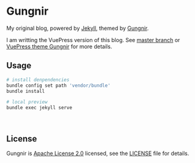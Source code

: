 # Gungnir

My original blog, powered by [Jekyll](https://jekyllrb.com/), themed by [Gungnir](https://github.com/Renovamen/jekyll-theme-gungnir).

I am writting the VuePress version of this blog. See [master branch](https://github.com/Renovamen/renovamen.github.io/tree/master) or [VuePress theme Gungnir](https://github.com/Renovamen/vuepress-theme-gungnir) for more details.


## Usage

```bash
# install denpendencies
bundle config set path 'vendor/bundle'
bundle install

# local preview
bundle exec jekyll serve
```

&nbsp;

## License

Gungnir is [Apache License 2.0](https://www.apache.org/licenses/LICENSE-2.0) licensed, see the [LICENSE](LICENSE) file for details.